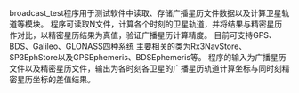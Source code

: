 broadcast_test程序用于测试软件中读取、存储广播星历文件数据以及计算卫星轨道等模块。
程序可读取N文件，计算各个时刻的卫星轨道，并将结果与精密星历作对比，以精密星历结果为真值，验证广播星历计算精度。
目前可支持GPS、BDS、Galileo、GLONASS四种系统
主要相关的类为Rx3NavStore、SP3EphStore以及GPSEphemeris、BDSEphemeris等。
程序的输入为广播星历文件以及精密星历文件，输出为各时刻各卫星的广播星历轨道计算坐标与同时刻精密星历坐标的差值结果。
